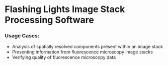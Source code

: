 # Flashing Lights Image Stack Processing Software

### Usage Cases:

* Analysis of spatially resolved components present within an image stack 
* Presenting information from fluorescence microscopy image stacks
* Verifying quality of fluorescence microscopy data 

